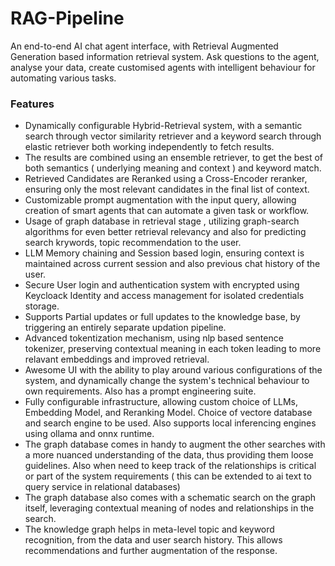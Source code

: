 # RAG-Pipeline

An end-to-end AI chat agent interface, with Retrieval Augmented Generation based information retrieval system. Ask questions to the agent, analyse your data, create customised agents with intelligent behaviour for automating various tasks.

### Features

- Dynamically configurable Hybrid-Retrieval system, with a semantic search through vector similarity retriever and a keyword search through elastic retriever both working independently to fetch results.
- The results are combined using an ensemble retriever, to get the best of both semantics ( underlying meaning and context ) and keyword match.
- Retrieved Candidates are Reranked using a Cross-Encoder reranker, ensuring only the most relevant candidates in the final list of context.
- Customizable prompt augmentation with the input query, allowing creation of smart agents that can automate a given task or workflow.
- Usage of graph database in retrieval stage , utilizing graph-search algorithms for even better retrieval relevancy and also for predicting search krywords, topic recommendation to the user.
- LLM Memory chaining and Session based login, ensuring context is maintained across current session and also previous chat history of the user.
- Secure User login and authentication system with encrypted using Keycloack Identity and access management for isolated credentials storage.
- Supports Partial updates or full updates to the knowledge base, by triggering an entirely separate updation pipeline.
- Advanced tokentization mechanism, using nlp based sentence tokenizer, preserving contextual meaning in each token leading to more relavant embeddings and improved retrieval.
- Awesome UI with the ability to play around various configurations of the system, and dynamically change the system's technical behaviour to own requirements. Also has a prompt engineering suite.
- Fully configurable infrastructure, allowing custom choice of LLMs, Embedding Model, and Reranking Model. Choice of vectore database and search engine to be used. Also supports local inferencing engines using ollama and onnx runtime.
- The graph database comes in handy to augment the other searches with a more nuanced understanding of the data, thus providing them loose guidelines. Also when need to keep track of the relationships is critical or part of the system requirements ( this can be extended to ai text to query service in relational databases)
- The graph database also comes with a schematic search on the graph itself, leveraging contextual meaning of nodes and relationships in the search.
- The knowledge graph helps in meta-level topic and keyword recognition, from the data and user search history. This allows recommendations and further augmentation of the response.
